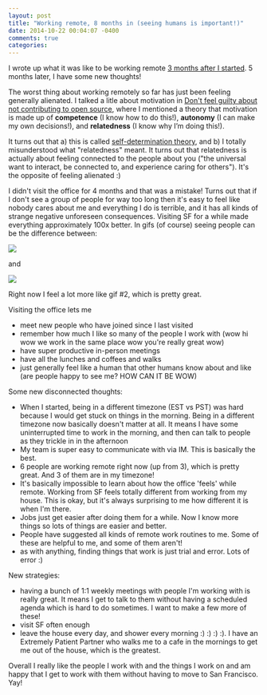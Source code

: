 ```yaml
---
layout: post
title: "Working remote, 8 months in (seeing humans is important!)"
date: 2014-10-22 00:04:07 -0400
comments: true
categories: 
---
```


I wrote up what it was like to be working remote
[3 months after I started](http://jvns.ca/blog/2014/06/06/working-remote/).
5 months later, I have some new thoughts!

The worst thing about working remotely so far has just been feeling
generally alienated. I talked a litle about motivation in
[Don't feel guilty about not contributing to open source](http://jvns.ca/blog/2014/04/26/i-dont-feel-guilty-about-not-contributing-to-open-source/),
where I mentioned a theory that motivation is made up of
**competence** (I know how to do this!), **autonomy** (I can make my
own decisions!), and **relatedness** (I know why I’m doing this!).

It turns out that a) this is called
[self-determination theory](https://en.wikipedia.org/wiki/Self-determination_theory),
and b) I totally misunderstood what "relatedness" meant. It turns out
that relatedness is actually about feeling connected to the people
about you ("the universal want to interact, be connected to, and
experience caring for others"). It's the opposite of feeling alienated
:)

I didn't visit the office for 4 months and that was a mistake! Turns
out that if I don't see a group of people for way too long then it's
easy to feel like nobody cares about me and everything I do is
terrible, and it has all kinds of strange negative unforeseen
consequences. Visiting SF for a while made everything approximately
100x better. In gifs (of course) seeing people can be the difference
between:

<img src="/images/sad-panda-julia.gif">

and

<img src="/images/happy-julia.gif">

Right now I feel a lot more like gif #2, which is pretty great.

<!-- more -->

Visiting the office lets me

* meet new people who have joined since I last visited
* remember how much I like so many of the people I work with (wow hi
  wow we work in the same place wow you're really great wow)
* have super productive in-person meetings
* have all the lunches and coffees and walks
* just generally feel like a human that other humans know about and
  like (are people happy to see me? HOW CAN IT BE WOW)

Some new disconnected thoughts:

* When I started, being in a different timezone (EST vs PST) was hard
  because I would get stuck on things in the morning. Being in a
  different timezone now basically doesn't matter at all. It means I
  have some uninterrupted time to work in the morning, and then can
  talk to people as they trickle in in the afternoon
* My team is super easy to communicate with via IM. This is basically
  the best.
* 6 people are working remote right now (up from 3), which is pretty
  great. And 3 of them are in my timezone!
* It's basically impossible to learn about how the office 'feels'
  while remote. Working from SF feels totally different from working
  from my house. This is okay, but it's always surprising to me how
  different it is when I'm there.
* Jobs just get easier after doing them for a while. Now I know more
  things so lots of things are easier and better.
* People have suggested all kinds of remote work routines to me. Some
  of these are helpful to me, and some of them aren't! 
* as with anything, finding things that work is just trial and error.
  Lots of error :)

New strategies:

* having a bunch of 1:1 weekly meetings with people I'm working with
  is really great. It means I get to talk to them without having a
  scheduled agenda which is hard to do sometimes. I want to make a few
  more of these!
* visit SF often enough
* leave the house every day, and shower every morning :) :) :) :). I
  have an Extremely Patient Partner who walks me to a cafe in the
  mornings to get me out of the house, which is the greatest.

Overall I really like the people I work with and the things I work on
and am happy that I get to work with them without having to move to
San Francisco. Yay!
